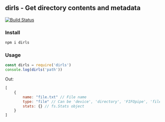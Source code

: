 ## dirls - Get directory contents and metadata
[![Build Status](https://travis-ci.com/GeorgeBgk/dirls.svg?branch=master)](https://travis-ci.com/GeorgeBgk/jebase)
### Install
```bash
npm i dirls
```

### Usage
```js
const dirls = require('dirls')
console.log(dirls('path'))
```
Out:
```js
[
	{
		name: "file.txt" // File name
		type: "file" // Can be 'device', 'directory', 'FIFOpipe', 'file', 'socket', 'symlink' or 'unknown'
		stats: {} // fs.Stats object
	}
]
```
